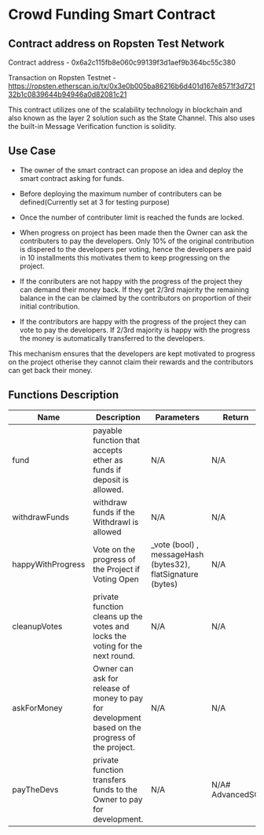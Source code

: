 # Crowd Funding Smart Contract

## Contract address on Ropsten Test Network
Contract address - 0x6a2c115fb8e060c99139f3d1aef9b364bc55c380

Transaction on Ropsten Testnet - https://ropsten.etherscan.io/tx/0x3e0b005ba86216b6d401d167e8571f3d72132b1c0839644b94946a0d82081c21

This contract utilizes one of the scalability technology in blockchain and also known as the layer 2 solution such as the State Channel. This also uses the built-in Message Verification function is solidity.

## Use Case

- The owner of the smart contract can propose an idea and deploy the smart contract asking for funds.

- Before deploying the maximum number of contributers can be defined(Currently set at 3 for testing purpose)

- Once the number of contributer limit is reached the funds are locked.

- When progress on project has been made then the Owner can ask the contributers to pay the developers. Only 10% of the original contribution is dispered to the developers per voting, hence the developers are paid in 10 installments this motivates them to keep progressing on the project.

- If the conributers are not happy with the progress of the project they can demand their money back. If they get 2/3rd majority the remaining balance in the can be claimed by the contributors on proportion of their initial contribution.

- If the contributors are happy with the progress of the project they can vote to pay the developers. If 2/3rd majority is happy with the progress the money is automatically transferred to the developers.

This mechanism ensures that the developers are kept motivated to progress on the project otherise they cannot claim their rewards and the contributors can get back their money.

## Functions Description

| Name  | Description | Parameters  |   Return
| ------------- | ------------- | ------------- | ------------- |
| fund  | payable function that accepts ether as funds if deposit is allowed. | N/A | N/A
| withdrawFunds  | withdraw funds if the Withdrawl is allowed | N/A | N/A
| happyWithProgress  | Vote on the progress of the Project if Voting Open | _vote (bool) , messageHash (bytes32), flatSignature (bytes) | N/A
| cleanupVotes | private function cleans up the votes and locks the voting for the next round. | N/A | N/A
| askForMoney | Owner can ask for release of money to pay for development based on the progress of the project. | N/A | N/A
| payTheDevs | private function transfers funds to the Owner to pay for development. | N/A | N/A# AdvancedSC
